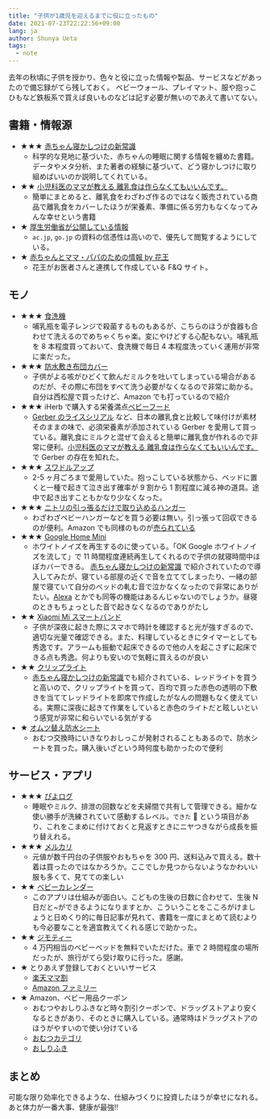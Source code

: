 ```yaml
---
title: "子供が1歳児を迎えるまでに役に立ったもの"
date: 2021-07-23T22:22:56+09:00
lang: ja
author: Shunya Ueta
tags:
  - note
---
```


去年の秋頃に子供を授かり、色々と役に立った情報や製品、サービスなどがあったので備忘録がてら残しておく。
ベビーウォール、プレイマット、服や抱っこひもなど鉄板系で買えば良いものなどは記す必要が無いのであえて書いてない。

## 書籍・情報源

- ★★★ [赤ちゃん寝かしつけの新常識](https://amzn.to/3BxMIBJ)
  - 科学的な見地に基づいた、赤ちゃんの睡眠に関する情報を纏めた書籍。データやメタ分析、また著者の経験に基づいて、どう寝かしつけに取り組めばいいのか説明してくれている。
- ★★ [小児科医のママが教える 離乳食は作らなくてもいいんです。](https://amzn.to/3zsBFIq)
  - 簡単にまとめると、離乳食をわざわざ作るのではなく販売されている商品で離乳食をカバーしたほうが栄養素、準備に係る労力もなくなってみんな幸せという書籍
- ★ [厚生労働省が公開している情報](https://www.mhlw.go.jp/topics/syokuchu/kanren/kanshi/070605-1.html)
  - `ac.jp`, `go.jp` の資料の信憑性は高いので、優先して閲覧するようにしている。
- ★ [赤ちゃんとママ・パパのための情報 by 花王](https://www.kao.co.jp/merries/babycare/)
  - 花王がお医者さんと連携して作成している F&Q サイト。

## モノ

- ★★★ [食洗機](https://amzn.to/2TsbDFI)
  - 哺乳瓶を電子レンジで殺菌するものもあるが、こちらのほうが食器も合わせて洗えるのでめちゃくちゃ楽。変にやけどする心配もない。哺乳瓶を 8 本程度買っておいて、食洗機で毎日 4 本程度洗っていく運用が非常に楽だった。
- ★★★ [防水敷き布団カバー](https://amzn.to/3eKzpEx)
  - 子供がよる咳がひどくて飲んだミルクを吐いてしまっている場合があるのだが、その際に布団をすべて洗う必要がなくなるので非常に助かる。自分は西松屋で買ったけど、Amazon でも打っているので紹介
- ★★★ iHerb で購入する栄養満点[ベビーフード](https://iherb.co/zsSWawv)
  - [Gerber のライスシリアル](https://iherb.co/GY1Stfu) など、日本の離乳食と比較して味付けが素材そのままの味で、必須栄養素が添加されている Gerber を愛用して買っている。離乳食にミルクと混ぜて会えると簡単に離乳食が作れるので非常に便利。[小児科医のママが教える 離乳食は作らなくてもいいんです。](https://amzn.to/3zsBFIq)で Gerber の存在を知れた。
- ★★★ [スワドルアップ](https://lovetree.jp/product/%E3%82%B9%E3%83%AF%E3%83%89%E3%83%AB%E3%82%A2%E3%83%83%E3%83%97-original/18/category/24/display/1/)
  - 2-5 ヶ月ごろまで愛用していた。抱っこしている状態から、ベッドに置くと一種で起きて泣き出す確率が 9 割から 1 割程度に減る神の道具。途中で起き出すこともかなり少なくなった。
- ★★★ [ニトリの引っ張るだけで取り込めるハンガー](https://www.nitori-net.jp/ec/product/8500743s/)
  - わざわざベビーハンガーなどを買う必要は無い。引っ張って回収できるのが便利。Amazon でも同様のものが[売られている](https://amzn.to/3ixXrmY)
- ★★★ [Google Home Mini](https://store.google.com/jp/product/google_nest_mini?hl=ja)
  - ホワイトノイズを再生するのに使っている。「OK Google ホワイトノイズを流して」で 11 時間程度連続再生してくれるので子供の就寝時間中ほぼカバーできる。 [赤ちゃん寝かしつけの新常識](https://amzn.to/3BxMIBJ) で紹介されていたので導入してみたが、寝ている部屋の近くで音を立ててしまったり、一緒の部屋で寝ていて自分のベッドの軋む音で泣かなくなったので非常にありがたい。[Alexa](https://amzn.to/3wYiWmr) とかでも同等の機能はあるんじゃないのでしょうか。昼寝のときもちょっとした音で起きなくなるのでありがたし
- ★★ [Xiaomi Mi スマートバンド](https://amzn.to/3eIoQ4w)
  - 子供が深夜に起きた際にスマホで時計を確認すると光が強すぎるので、適切な光量で確認できる。また、料理しているときにタイマーとしても秀逸です。アラームも振動で起床できるので他の人を起こさずに起床できる点も秀逸。何よりも安いので気軽に買えるのが良い
- ★★ [クリップライト](https://amzn.to/3eQ5PNT)
  - [赤ちゃん寝かしつけの新常識](https://amzn.to/3BxMIBJ)でも紹介されている、レッドライトを買うと高いので、クリップライトを買って、百均で買った赤色の透明の下敷きを当ててレッドライトを即席で作成したがなんの問題もなく使えている。実際に深夜に起きて作業をしていると赤色のライトだと眩しいという感覚が非常に和らいでいる気がする
- ★ [オムツ替え防水シート](https://amzn.to/2VK2hpw)
  - おむつ交換時にいきなりおしっこが発射されることもあるので、防水シートを買った。購入後いざという時何度も助かったので便利

## サービス・アプリ

- ★★★ [ぴよログ](https://www.piyolog.com/)
  - 睡眠やミルク、排泄の回数などを夫婦間で共有して管理できる。細かな使い勝手が洗練されていて感動するレベル。`できた` 🚩 という項目があり、これをこまめに付けておくと見返すときにニヤつきながら成長を振り替えれる。
- ★★★ [メルカリ](https://www.mercari.com/jp)
  - 元値が数千円台の子供服やおもちゃを 300 円、送料込みで買える。数十着は買ったのではなかろうか。ここでしか見つからないようなかわいい服も多くて、見てての楽しい
- ★★ [ベビーカレンダー](baby-calendar.jp/article/30)
  - このアプリは仕組みが面白い。こどもの生後の日数に合わせて、生後 N 日だと~ができるようになりますとか、こういうことをこころがけましょうと日めくり的に毎日記事が見れて、書籍を一度にまとめて読むよりも今必要なことを適宜教えてくれる感じで助かった。
- ★★ [ジモティー](https://jmty.jp/)
  - 4 万円相当のベビーベッドを無料でいただけた。車で 2 時間程度の場所だったが、旅行がてら受け取りに行った。感謝。
- ★ とりあえず登録しておくといいサービス
  - [楽天ママ割](https://event.rakuten.co.jp/family/)
  - [Amazon ファミリー](https://www.amazon.co.jp/b?ie=UTF8&node=6733543051)
- ★ Amazon、ベビー用品クーポン
  - おむつやおしりふきなど時々割引クーポンで、ドラッグストアより安くなるときがあり、そのときに購入している。通常時はドラッグストアのほうがやすいので使い分けている
  - [おむつカテゴリ](https://amzn.to/3wUCc4d)
  - [おしりふき](https://amzn.to/3x1YzV8)

## まとめ

可能な限り効率化できるような、仕組みづくりに投資したほうが幸せになれる。あと体力が一番大事、健康が最強!!
